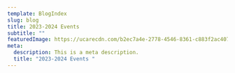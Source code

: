 ```yaml
---
template: BlogIndex
slug: blog
title: 2023-2024 Events
subtitle: ""
featuredImage: https://ucarecdn.com/b2ec7a4e-2778-4546-8361-c883f2ac407c/
meta:
  description: This is a meta description.
  title: "2023-2024 Events "
---
```

